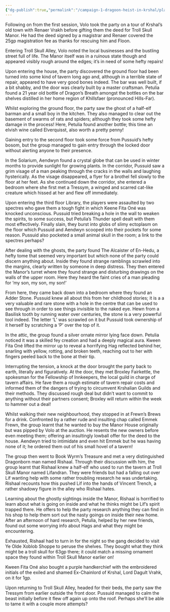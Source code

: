 ```yaml
---
{"dg-publish":true,"permalink":"/campaign-1-dragoon-heist-in-krshal/player-guide/session-2-recap-and-info/"}
---
```


Following on from the first session, Volo took the party on a tour of Krshal’s old town with Renaer Vrakh before gifting them the deed for Troll Skull Manor. He had the deed signed by a magistrar and Renaer covered the 25gp magistration fee as thanks for rescuing him and Floon. 

Entering Troll Skull Alley, Volo noted the local businesses and the bustling street full of life. The Manor itself was in a ruinous state though and appeared visibly rough around the edges; it’s in need of some hefty repairs!

Upon entering the house, the party discovered the ground floor had been turned into some kind of tavern long ago and, although in a terrible state of repair, appeared to have very good bones indeed. The bar was well built, if a bit shabby, and the door was clearly built by a master craftsman. Petulia found a 21 year old bottle of Dragon’s Breath amongst the bottles on the bar shelves distilled in her home region of Khillsfaer (pronounced Hills-Far).

Whilst exploring the ground floor, the party saw the ghost of a half-elf barman and a small boy in the kitchen. They also managed to clear out the basement of swarms of rats and spiders; although they took some hefty damage in the process! Here, Petulia found another bottle; this time an elvish wine called Elverquisst, also worth a pretty penny!

Gaining entry to the second floor took some force from Pussuid’s hefty bosom, but the group managed to gain entry through the locked door without alerting anyone to their presence. 

In the Solarium, Aendwyn found a crystal globe that can be used in winter months to provide sunlight for growing plants. In the corridor, Pussuid saw a grim visage of a man peaking through the cracks in the walls and laughing hysterically. As the visage disappeared, a flyer for a brothel fell slowly to the floor at her feet. As she continued down the corridor, she entered a bedroom where she first met a Tressym, a winged and scarred cat-like creature which hissed at her and flew off immediately.

Upon entering the third floor Library, the players were assaulted by two spectres who gave them a tough fight in which Keene Fita Oné was knocked unconscious. Pussuid tried breaking a hole in the wall to weaken the spirits, to some success, but Petulia’s Thunder spell dealt with them most effectively. Finally slain, they burst into globs of slimy ectoplasm on the floor which Pussuid and Aendwyn scooped into their pockets for some reason. Pussuid also pocketed a small animal skull in the room; a link to the spectres perhaps? 

After dealing with the ghosts, the party found The Alcaister of En-Hedu, a hefty tome that seemed very important but which none of the party could discern anything about. Inside they found strange ramblings scrawled into the margins, clearly written by someone in deep distress. They then entered the Manor’s turret where they found strange and disturbing drawings on the walls of the upper room. Here they heard the faint cries of a man pleading for ‘my son, my son, my son!’

From here, they came back down into a bedroom where they found an Adder Stone. Pussuid knew all about this from her childhood stories; it is a a very valuable and rare stone with a hole in the centre that can be used to see through in order to see things invisible to the naked eye. Hewn from a Basilisk tooth by running water over centuries, the stone is a very powerful tool indeed. The letter ‘L’ was scrawled on it but Pussuid took ownership of it herself by scratching a ‘P’ over the top of it.

In the attic, the group found a silver ornate mirror lying face down. Petulia noticed it was a skilled fey creation and had a deeply magical aura. Kween Fita Oné lifted the mirror up to reveal a horrifying Hag reflected behind her, snarling with yellow, rotting, and broken teeth, reaching out to her with fingers peeled back to the bone at their tip.

Interrupting the tension, a knock at the door brought the party back to earth, literally and figuratively. At the door, they met Broxley Fairkettle, the spokesman for the Fellowship of Innkeepers, the local guild in charge of tavern affairs. He fave them a rough estimate of tavern repair costs and informed them of the dangers of trying to circumvent Krshalian Guilds and their methods. They discussed  rough deal but didn’t want to commit to anything without their partners consent; Broxley will return within the week to hammer out a deal!

Whilst walking their new neighbourhood, they stopped in at Frewn’s Brews for a drink. Confronted by a rather rude and insulting chap called Emmek Frewn, the group learnt that he wanted to buy the Manor House originally but was pipped by Volo at the auction. He resents the new owners before even meeting them; offering an insultingly lowball offer for the deed to the house. Aendwyn tried to intimidate and even hit Emmek but he was having none of it; he ordered them out of his small hovel of a tavern!

The group then went to Book Wyrm’s Treasure and met a very distinguished Dragonborn man named Rishaal. Through their discussion with him, the group learnt that Rishaal knew a half-elf who used to run the tavern at Troll Skull Manor named Lifandran. They were friends but had a falling out over Lif wanting help with some rather troubling research he was undertaking. Rishaal recounts how this pushed Lif into the hands of Vincent Trench, a rather shadowy figure in the alley who Rishaal hates. 

Learning about the ghostly sightings inside the Manor, Rishaal is horrified to learn about what is going on inside and what he thinks might be Lif’s spirit trapped there. He offers to help the party research anything they can find in his shop to help them sort out the nasty goings on inside their new home. After an afternoon of hard research, Petulia, helped by her new friends, found out some worrying info about Hags and what they might be encountering.

Exhausted, Rishaal had to turn in for the night so the gang decided to visit Ye Olde Xoblob Shoppe to peruse the shelves. They bought what they think might be a troll skull for 63gp there; it could match a missing ornament space they found within Troll Skull Manor earlier on! 

Kween Fita Oné also bought a purple handkerchief with the embroidered initials of the exiled and shamed Ex-Chainlord of Krshal, Lord Dagult Vrahk, on it for 1gp. 

Upon returning to Troll Skull Alley, headed for their beds, the party saw the Tressym from earlier outside the front door. Pussuid managed to calm the beast initially before it flew off again up onto the roof. Perhaps she’ll be able to tame it with a couple more attempts?


